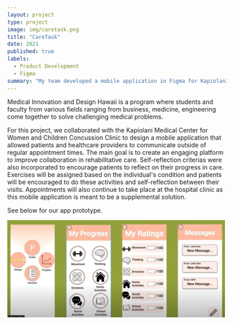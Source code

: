 ```yaml
---
layout: project
type: project
image: img/caretask.png
title: "CareTask"
date: 2021
published: true
labels:
  - Product Development
  - Figma
summary: "My team developed a mobile application in Figma for Kapiolani Medical Center for Women and Children to improve consistency and collaboration among patients and healthcare providers."
---
```


Medical Innovation and Design Hawaii is a program where students and faculty from various fields ranging from business, medicine, engineering come together to solve challenging medical problems. 

For this project, we collaborated with the Kapiolani Medical Center for Women and Children Concussion Clinic to design a mobile application that allowed patients and healthcare providers to communicate outside of regular appointment times. The main goal is to create an engaging platform to improve collaboration in rehabilitative care. Self-reflection criterias were also incorporated to encourage patients to reflect on their progress in care. Exercises will be assigned based on the individual's condition and patients will be encouraged to do these activities and self-reflection between their visits. Appointments will also continue to take place at the hospital clinic as this mobile application is meant to be a supplemental solution. 

See below for our app prototype.
<div class="text-center p-4">
  <img width="500px" src="../img/app-design.jpg" class="img-thumbnail" >
  
</div>
